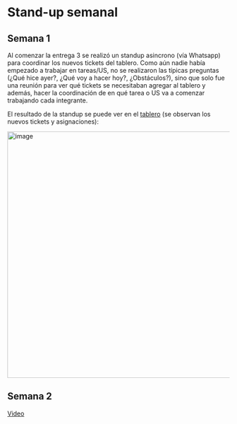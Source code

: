 # Stand-up semanal

## Semana 1

Al comenzar la entrega 3 se realizó un standup asincrono (vía Whatsapp) para coordinar los nuevos tickets del tablero. Como aún nadie había empezado 
a trabajar en tareas/US, no se realizaron las típicas preguntas (¿Qué hice ayer?, ¿Qué voy a hacer hoy?, ¿Obstáculos?), sino que solo fue una reunión 
para ver qué tickets se necesitaban agregar al tablero y además, hacer la coordinación de en qué tarea o US va a comenzar trabajando cada integrante.

El resultado de la standup se puede ver en el [tablero](https://github.com/fernandasecinaro/Diaz-RodriguezSotto-Secinaro/blob/develop/Entregas/Entrega%203/Tablero/Tablero%20-%20Version%201.md) (se observan los nuevos tickets y asignaciones):

<img width="558" alt="image" src="https://user-images.githubusercontent.com/56087826/170891865-b3e11646-38fd-4032-b210-0243ead75a01.png">

## Semana 2

[Video](https://youtu.be/aqnZXI5C9_8)
